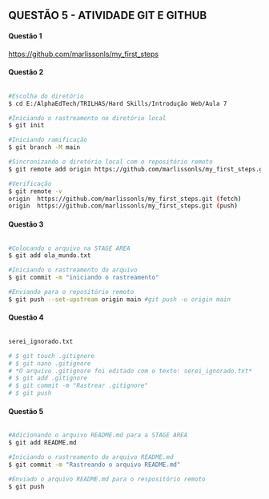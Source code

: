 ## QUESTÃO 5 - ATIVIDADE GIT E GITHUB

#### Questão 1

<a href="https://github.com/marlissonls/my_first_steps">https://github.com/marlissonls/my_first_steps</a>

#### Questão 2

```bash

#Escolha do diretório
$ cd E:/AlphaEdTech/TRILHAS/Hard Skills/Introdução Web/Aula 7

#Iniciando o rastreamento no diretório local
$ git init

#Iniciando ramificação
$ git branch -M main

#Sincronizando o diretório local com o repositório remoto
$ git remote add origin https://github.com/marlissonls/my_first_steps.git

#Verificação
$ git remote -v
origin  https://github.com/marlissonls/my_first_steps.git (fetch)
origin  https://github.com/marlissonls/my_first_steps.git (push)

```
#### Questão 3

```bash

#Colocando o arquivo na STAGE AREA
$ git add ola_mundo.txt

#Iniciando o rastreamento do arquivo
$ git commit -m "iniciando o rastreamento"

#Enviando para o repositório remoto
$ git push --set-upstream origin main #git push -u origin main

```
#### Questão 4

```bash

serei_ignorado.txt

# $ git touch .gitignore
# $ git nano .gitignore
# *O arquivo .gitignore foi editado com o texto: serei_ignorado.txt*
# $ git add .gitignore
# $ git commit -m "Rastrear .gitignore"
# $ git push

```
#### Questão 5

```bash

#Adicionando o arquivo README.md para a STAGE AREA
$ git add README.md

#Iniciando o rastreamento do arquivo README.md
$ git commit -m "Rastreando o arquivo README.md"

#Enviado o arquivo README.md para o respositório remoto
$ git push
```


